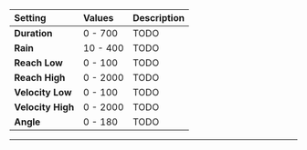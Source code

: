 | Setting           | Values   | Description |
| :---------------- | :------- | :---------- |
| **Duration**      | 0 - 700  | TODO |
| **Rain**          | 10 - 400 | TODO |
| **Reach Low**     | 0 - 100  | TODO |
| **Reach High**    | 0 - 2000 | TODO |
| **Velocity Low**  | 0 - 100  | TODO |
| **Velocity High** | 0 - 2000 | TODO |
| **Angle**         | 0 - 180  | TODO |




***

<!--examples-->
